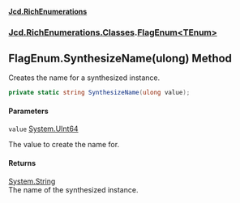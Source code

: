#### [Jcd.RichEnumerations](index.md 'index')
### [Jcd.RichEnumerations.Classes](Jcd.RichEnumerations.Classes.md 'Jcd.RichEnumerations.Classes').[FlagEnum&lt;TEnum&gt;](FlagEnum_TEnum_.md 'Jcd.RichEnumerations.Classes.FlagEnum<TEnum>')

## FlagEnum<TEnum>.SynthesizeName(ulong) Method

Creates the name for a synthesized instance.

```csharp
private static string SynthesizeName(ulong value);
```
#### Parameters

<a name='Jcd.RichEnumerations.Classes.FlagEnum_TEnum_.SynthesizeName(ulong).value'></a>

`value` [System.UInt64](https://docs.microsoft.com/en-us/dotnet/api/System.UInt64 'System.UInt64')

The value to create the name for.

#### Returns
[System.String](https://docs.microsoft.com/en-us/dotnet/api/System.String 'System.String')  
The name of the synthesized instance.